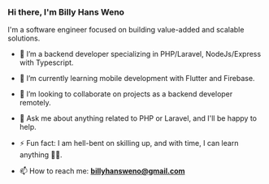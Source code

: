 ### Hi there, I'm Billy Hans Weno

I'm a software engineer focused on building value-added and scalable solutions.

- 🌱 I’m a backend developer specializing in PHP/Laravel, NodeJs/Express with Typescript.
- 🔭 I’m currently learning mobile development with Flutter and Firebase.
- 👯 I’m looking to collaborate on projects as a backend developer remotely.
- 💬 Ask me about anything related to PHP or Laravel, and I'll be happy to help.
- ⚡ Fun fact: I am hell-bent on skilling up, and with time, I can learn anything ✌🏾.

- 📫 How to reach me: **billyhansweno@gmail.com**
